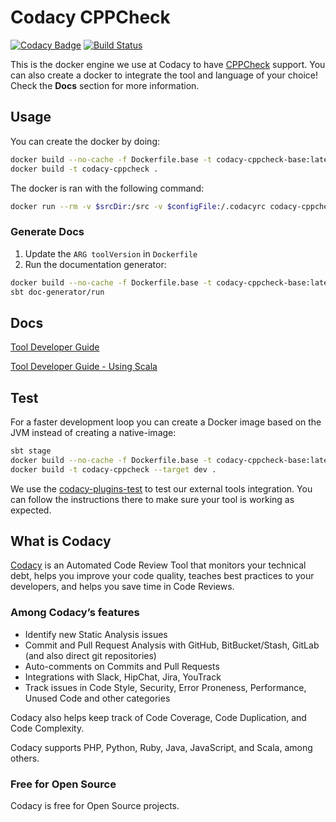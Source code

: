 # Codacy CPPCheck

[![Codacy Badge](https://api.codacy.com/project/badge/Grade/3bd4fdde0b9b43dd9aead3130d370c5d)](https://www.codacy.com/gh/codacy/codacy-cppcheck?utm_source=github.com&amp;utm_medium=referral&amp;utm_content=codacy/codacy-cppcheck&amp;utm_campaign=Badge_Grade)
[![Build Status](https://circleci.com/gh/codacy/codacy-cppcheck.svg?style=shield&circle-token=:circle-token)](https://circleci.com/gh/codacy/codacy-cppcheck)

This is the docker engine we use at Codacy to have [CPPCheck](http://cppcheck.sourceforge.net) support.
You can also create a docker to integrate the tool and language of your choice!
Check the **Docs** section for more information.

## Usage

You can create the docker by doing:

```bash
docker build --no-cache -f Dockerfile.base -t codacy-cppcheck-base:latest .
docker build -t codacy-cppcheck .
```

The docker is ran with the following command:

```bash
docker run --rm -v $srcDir:/src -v $configFile:/.codacyrc codacy-cppcheck
```

### Generate Docs

1. Update the `ARG toolVersion` in `Dockerfile`
2. Run the documentation generator:

```bash
docker build --no-cache -f Dockerfile.base -t codacy-cppcheck-base:latest .
sbt doc-generator/run
```

## Docs

[Tool Developer Guide](https://support.codacy.com/hc/en-us/articles/207994725-Tool-Developer-Guide)

[Tool Developer Guide - Using Scala](https://support.codacy.com/hc/en-us/articles/207280379-Tool-Developer-Guide-Using-Scala)

## Test

For a faster development loop you can create a Docker image based on the JVM instead of creating a native-image:

```bash
sbt stage
docker build --no-cache -f Dockerfile.base -t codacy-cppcheck-base:latest .
docker build -t codacy-cppcheck --target dev .
```

We use the [codacy-plugins-test](https://github.com/codacy/codacy-plugins-test) to test our external tools integration.
You can follow the instructions there to make sure your tool is working as expected.

## What is Codacy

[Codacy](https://www.codacy.com/) is an Automated Code Review Tool that monitors your technical debt, helps you improve your code quality, teaches best practices to your developers, and helps you save time in Code Reviews.

### Among Codacy’s features

- Identify new Static Analysis issues
- Commit and Pull Request Analysis with GitHub, BitBucket/Stash, GitLab (and also direct git repositories)
- Auto-comments on Commits and Pull Requests
- Integrations with Slack, HipChat, Jira, YouTrack
- Track issues in Code Style, Security, Error Proneness, Performance, Unused Code and other categories

Codacy also helps keep track of Code Coverage, Code Duplication, and Code Complexity.

Codacy supports PHP, Python, Ruby, Java, JavaScript, and Scala, among others.

### Free for Open Source

Codacy is free for Open Source projects.
